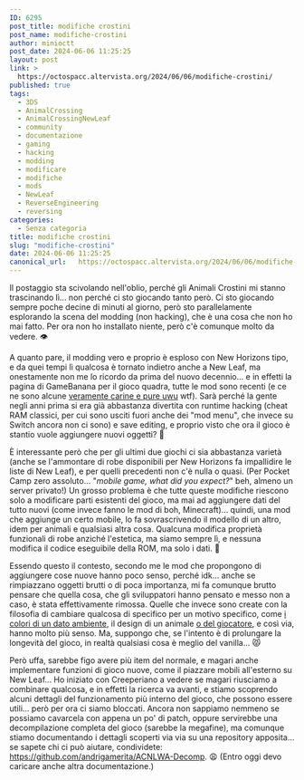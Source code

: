 ```yaml
---
ID: 6295
post_title: modifiche crostini
post_name: modifiche-crostini
author: minioctt
post_date: 2024-06-06 11:25:25
layout: post
link: >
  https://octospacc.altervista.org/2024/06/06/modifiche-crostini/
published: true
tags:
  - 3DS
  - AnimalCrossing
  - AnimalCrossingNewLeaf
  - community
  - documentazione
  - gaming
  - hacking
  - modding
  - modificare
  - modifiche
  - mods
  - NewLeaf
  - ReverseEngineering
  - reversing
categories:
  - Senza categoria
title: modifiche crostini
slug: "modifiche-crostini"
date: 2024-06-06 11:25:25
canonical_url:   https://octospacc.altervista.org/2024/06/06/modifiche-crostini/
---
```

<!-- wp:paragraph -->
<p markdown="1">Il postaggio sta scivolando nell'oblio, perché gli Animali Crostini mi stanno trascinando lì... non perché ci sto giocando tanto però. Ci sto giocando sempre poche decine di minuti al giorno, però sto parallelamente esplorando la scena del modding (non hacking), che è una cosa che non ho mai fatto. Per ora non ho installato niente, però c'è comunque molto da vedere. 👁️</p>
<!-- /wp:paragraph -->

<!-- wp:paragraph -->
<p markdown="1">A quanto pare, il modding vero e proprio è esploso con New Horizons tipo, e da quei tempi lì qualcosa è tornato indietro anche a New Leaf, ma onestamente non me lo ricordo da prima del nuovo decennio... e in effetti la pagina di GameBanana per il gioco quadra, tutte le mod sono recenti (e ce ne sono alcune <a href="https://gamebanana.com/mods/500795">veramente carine e pure uwu</a> wtf). Sarà perché la gente negli anni prima si era già abbastanza divertita con runtime hacking (cheat RAM classici, per cui sono usciti fuori anche dei "mod menu", che invece su Switch ancora non ci sono) e save editing, e proprio visto che ora il gioco è stantio vuole aggiungere nuovi oggetti? 🤔️</p>
<!-- /wp:paragraph -->

<!-- wp:paragraph -->
<p markdown="1">È interessante però che per gli ultimi due giochi ci sia abbastanza varietà (anche se l'ammontare di robe disponibili per New Horizons fa impallidire le liste di New Leaf), e per quelli precedenti non c'è nulla o quasi. (Per Pocket Camp zero assoluto... "<em>mobile game, what did you expect?</em>" beh, almeno un server privato!) Un grosso problema è che tutte queste modifiche riescono solo a modificare parti esistenti del gioco, ma mai ad aggiungere dati del tutto nuovi (come invece fanno le mod di boh, Minecraft)... quindi, una mod che aggiunge un certo mobile, lo fa sovrascrivendo il modello di un altro, idem per animali e qualsiasi altra cosa. Qualcuna modifica proprietà funzionali di robe anziché l'estetica, ma siamo sempre lì, e nessuna modifica il codice eseguibile della ROM, ma solo i dati. 🧩️</p>
<!-- /wp:paragraph -->

<!-- wp:paragraph -->
<p markdown="1">Essendo questo il contesto, secondo me le mod che propongono di aggiungere cose nuove hanno poco senso, perché idk... anche se rimpiazzano oggetti brutti o di poca importanza, mi fa comunque brutto pensare che quella cosa, che gli sviluppatori hanno pensato e messo non a caso, è stata effettivamente rimossa. Quelle che invece sono create con la filosofia di cambiare qualcosa di specifico per un motivo specifico, come <a href="https://gamebanana.com/mods/434098">i colori di un dato ambiente</a>, il design di un animale <a href="https://gamebanana.com/mods/382542">o del giocatore</a>, e così via, hanno molto più senso. Ma, suppongo che, se l'intento è di prolungare la longevità del gioco, in realtà qualsiasi cosa è meglio del vanilla... 😾️</p>
<!-- /wp:paragraph -->

<!-- wp:paragraph -->
<p markdown="1">Però uffa, sarebbe figo avere più item del normale, e magari anche implementare funzioni di gioco nuove, come il piazzare mobili all'esterno su New Leaf... Ho iniziato con Creeperiano a vedere se magari riusciamo a combinare qualcosa, e in effetti la ricerca va avanti, e stiamo scoprendo alcuni dettagli del funzionamento più interno del gioco, che possono essere utili... però per ora ci siamo bloccati. Ancora non sappiamo nemmeno se possiamo cavarcela con appena un po' di patch, oppure servirebbe una decompilazione completa del gioco (sarebbe la megafine), ma comunque stiamo documentando i dettagli scoperti via via su una repository apposita... se sapete chi ci può aiutare, condividete: <a href="https://github.com/andrigamerita/ACNLWA-Decomp">https://github.com/andrigamerita/ACNLWA-Decomp</a>. 😩️ (Entro oggi devo caricare anche altra documentazione.)</p>
<!-- /wp:paragraph -->